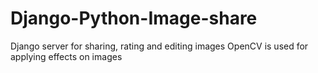 # Django-Python-Image-share
Django server for sharing, rating and editing images 
OpenCV is used for applying effects on images
